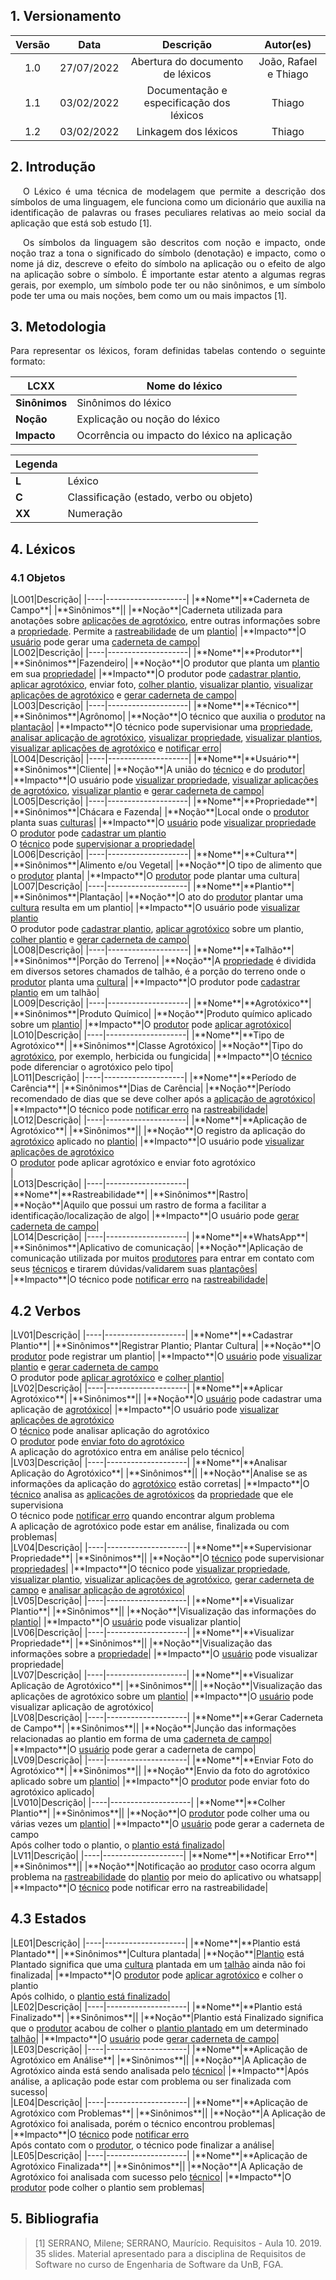 ## 1. Versionamento

|Versão|Data|Descrição|Autor(es)|
|:------:|:----:|:---------:|:---------:|
|1.0|27/07/2022|Abertura do documento de léxicos|João, Rafael e Thiago|
|1.1|03/02/2022|Documentação e especificação dos léxicos|Thiago|
|1.2|03/02/2022|Linkagem dos léxicos|Thiago|

## 2. Introdução

<p style="text-align: justify; text-indent: 20px">O Léxico é uma técnica de modelagem que permite a descrição dos símbolos de uma linguagem, ele funciona como um dicionário que auxilia na identificação de palavras ou frases peculiares relativas ao meio social da aplicação que está sob estudo [1].</p>

<p style="text-align: justify; text-indent: 20px">Os símbolos da linguagem são descritos com noção e impacto, onde noção traz a tona o significado do símbolo (denotação) e impacto, como o nome já diz, descreve o efeito do símbolo na aplicação ou o efeito de algo na aplicação sobre o símbolo. É importante estar atento a algumas regras gerais, por exemplo, um símbolo pode ter ou não sinônimos, e um símbolo pode ter uma ou mais noções, bem como um ou mais impactos [1].</p>


## 3. Metodologia

<p style="text-align: justify;">Para representar os léxicos, foram definidas tabelas contendo o seguinte formato:</p>

|LCXX|**Nome do léxico**|
|----|--------------------|
|**Sinônimos**|Sinônimos do léxico|
|**Noção**|Explicação ou noção do léxico|
|**Impacto**|Ocorrência ou impacto do léxico na aplicação|

|Legenda||
|----|--------------------|
|**L**|Léxico|
|**C**|Classificação (estado, verbo ou objeto)|
|**XX**|Numeração|

## 4. Léxicos
### 4.1 Objetos

<div id="cardeneta_de_campo"/>
|LO01|Descrição|
|----|--------------------|
|**Nome**|**Caderneta de Campo**|
|**Sinônimos**||
|**Noção**|Caderneta utilizada para anotações sobre <a href="#aplicacao_agrotoxico">aplicações de agrotóxico</a>, entre outras informações sobre a <a href="#propriedade">propriedade</a>. Permite a <a href="#rastreabilidade">rastreabilidade</a> de um <a href="#plantio">plantio</a>|
|**Impacto**|O <a href="#usuario">usuário</a> pode gerar uma <a href="#cardeneta_de_campo">caderneta de campo</a>|

<div id="produtor"/>
|LO02|Descrição|
|----|--------------------|
|**Nome**|**Produtor**|
|**Sinônimos**|Fazendeiro|
|**Noção**|O produtor que planta um <a href="#plantio">plantio</a> em sua <a href="#propriedade">propriedade</a>|
|**Impacto**|O produtor pode <a href="#cadastrar_plantio">cadastrar plantio</a>, <a href="#aplicar_agrotoxico">aplicar agrotóxico</a>, enviar foto, <a href="#colher_plantio">colher plantio</a>, <a href="#visualizar_plantio">visualizar plantio</a>, <a href="#visualizar_aplicacao_agrotoxico">visualizar aplicações de agrotóxico</a> e <a href="#gerar_caderneta_de_campo">gerar caderneta de campo</a>|

<div id="tecnico"/>
|LO03|Descrição|
|----|--------------------|
|**Nome**|**Técnico**|
|**Sinônimos**|Agrônomo|
|**Noção**|O técnico que auxilia o <a href="#produtor">produtor</a> na <a href="#plantio">plantação</a>|
|**Impacto**|O técnico pode supervisionar uma <a href="#propriedade">propriedade</a>, <a href="#analisar_aplicacao_agrotoxico">analisar aplicação de agrotóxico</a>, <a href="#visualizar_propriedade">visualizar propriedade</a>, <a href="#visualizar_plantio">visualizar plantios</a>, <a href="#visualizar_aplicacao_agrotoxico">visualizar aplicações de agrotóxico</a> e <a href="#notificar_erro">notificar erro</a>|

<div id="usuario"/>
|LO04|Descrição|
|----|--------------------|
|**Nome**|**Usuário**|
|**Sinônimos**|Cliente|
|**Noção**|A união do <a href="#tecnico">técnico</a> e do <a href="#produtor">produtor</a>|
|**Impacto**|O usuário pode <a href="#visualizar_propriedade">visualizar propriedade</a>, <a href="#visualizar_aplicacao_agrotoxico">visualizar aplicações de agrotóxico</a>, <a href="#visualizar_plantio">visualizar plantio</a> e <a href="#gerar_caderneta_de_campo">gerar caderneta de campo</a>|

<div id="propriedade"/>
|LO05|Descrição|
|----|--------------------|
|**Nome**|**Propriedade**|
|**Sinônimos**|Chácara e Fazenda|
|**Noção**|Local onde o <a href="#produtor">produtor</a> planta suas <a href="#cultura">culturas</a>|
|**Impacto**|O <a href="#usuario">usuário</a> pode <a href="#visualizar_propriedade">visualizar propriedade</a><br>O <a href="#produtor">produtor</a> pode <a href="#cadastrar_plantio">cadastrar um plantio</a><br>O <a href="#tecnico">técnico</a> pode <a href="#supervisionar_propriedade">supervisionar a propriedade</a>|

<div id="cultura"/>
|LO06|Descrição|
|----|--------------------|
|**Nome**|**Cultura**|
|**Sinônimos**|Alimento e/ou Vegetal|
|**Noção**|O tipo de alimento que o <a href="#produtor">produtor</a> planta|
|**Impacto**|O <a href="#produtor">produtor</a> pode plantar uma cultura|

<div id="plantio"/>
|LO07|Descrição|
|----|--------------------|
|**Nome**|**Plantio**|
|**Sinônimos**|Plantação|
|**Noção**|O ato do <a href="#produtor">produtor</a> plantar uma <a href="#cultura">cultura</a> resulta em um plantio|
|**Impacto**|O usuário pode <a href="#visualizar_plantio">visualizar plantio</a><br>O produtor pode <a href="#cadastrar_plantio">cadastrar plantio</a>, <a href="#aplicar_agrotoxico">aplicar agrotóxico</a> sobre um plantio, <a href="#colher_plantio">colher plantio</a> e <a href="#gerar_caderneta_de_campo">gerar caderneta de campo</a>|

<div id="talhao"/>
|LO08|Descrição|
|----|--------------------|
|**Nome**|**Talhão**|
|**Sinônimos**|Porção do Terreno|
|**Noção**|A <a href="#propriedade">propriedade</a> é dividida em diversos setores chamados de talhão, é a porção do terreno onde o <a href="#produtor">produtor</a> planta uma <a href="#cultura">cultura</a>|
|**Impacto**|O produtor pode <a href="#cadastrar_plantio">cadastrar plantio</a> em um talhão|

<div id="agrotoxico"/>
|LO09|Descrição|
|----|--------------------|
|**Nome**|**Agrotóxico**|
|**Sinônimos**|Produto Químico|
|**Noção**|Produto químico aplicado sobre um <a href="#plantio">plantio</a>|
|**Impacto**|O <a href="#produtor">produtor</a> pode <a href="#aplicar_agrotoxico">aplicar agrotóxico</a>|

<div id="tipo_agrotoxico"/>
|LO10|Descrição|
|----|--------------------|
|**Nome**|**Tipo de Agrotóxico**|
|**Sinônimos**|Classe Agrotóxico|
|**Noção**|Tipo do <a href="#agrotoxico">agrotóxico</a>, por exemplo, herbicida ou fungicida|
|**Impacto**|O <a href="#tecnico">técnico</a> pode diferenciar o agrotóxico pelo tipo|

<div id="periodo_carencia"/>
|LO11|Descrição|
|----|--------------------|
|**Nome**|**Período de Carência**|
|**Sinônimos**|Dias de Carência|
|**Noção**|Período recomendado de dias que se deve colher após a <a href="#aplicacao_agrotoxico">aplicação de agrotóxico</a>|
|**Impacto**|O técnico pode <a href="#notificar_erro">notificar erro</a> na <a href="#rastreabilidade">rastreabilidade</a>|

<div id="aplicacao_agrotoxico"/>
|LO12|Descrição|
|----|--------------------|
|**Nome**|**Aplicação de Agrotóxico**|
|**Sinônimos**||
|**Noção**|O registro da aplicação do <a href="#agrotoxico">agrotóxico</a> aplicado no <a href="#plantio">plantio</a>|
|**Impacto**|O usuário pode <a href="#visualizar_aplicacao_agrotoxico">visualizar aplicações de agrotóxico</a><br>O <a href="#produtor">produtor</a> pode aplicar agrotóxico e enviar foto agrotóxico<br>|

<div id="rastreabilidade"/>
|LO13|Descrição|
|----|--------------------|
|**Nome**|**Rastreabilidade**|
|**Sinônimos**|Rastro|
|**Noção**|Aquilo que possui um rastro de forma a facilitar a identificação/localização de algo|
|**Impacto**|O usuário pode <a href="#gerar_caderneta_de_campo">gerar caderneta de campo</a>|

<div id="whatsapp"/>
|LO14|Descrição|
|----|--------------------|
|**Nome**|**WhatsApp**|
|**Sinônimos**|Aplicativo de comunicação|
|**Noção**|Aplicação de comunicação utilizada por muitos <a href="#produtor">produtores</a> para entrar em contato com seus <a href="#tecnico">técnicos</a> e tirarem dúvidas/validarem suas <a href="#plantio">plantações</a>|
|**Impacto**|O técnico pode <a href="#notificar_erro">notificar erro</a> na <a href="#rastreabilidade">rastreabilidade</a>|

## 4.2 Verbos

<div id="cadastrar_plantio"/>
|LV01|Descrição|
|----|--------------------|
|**Nome**|**Cadastrar Plantio**|
|**Sinônimos**|Registrar Plantio; Plantar Cultura|
|**Noção**|O <a href="#produtor">produtor</a> pode registrar um plantio|
|**Impacto**|O <a href="#usuario">usuário</a> pode <a href="#visualizar_plantio">visualizar plantio</a> e <a href="#gerar_caderneta_de_campo">gerar caderneta de campo</a><br>O produtor pode <a href="#aplicar_agrotoxico">aplicar agrotóxico</a> e <a href="#colher_plantio">colher plantio</a>|

<div id="aplicar_agrotoxico"/>
|LV02|Descrição|
|----|--------------------|
|**Nome**|**Aplicar Agrotóxico**|
|**Sinônimos**||
|**Noção**|O <a href="#usuario">usuário</a> pode cadastrar uma aplicação de <a href="#agrotoxico">agrotóxico</a>|
|**Impacto**|O usuário pode <a href="#visualizar_aplicacao_agrotoxico">visualizar aplicações de agrotóxico</a><br>O <a href="#tecnico">técnico</a> pode analisar aplicação do agrotóxico<br>O <a href="#produtor">produtor</a> pode <a href="#enviar_foto_agrotoxico">enviar foto do agrotóxico</a><br>A aplicação do agrotóxico entra em análise pelo técnico|

<div id="analisar_aplicacao_agrotoxico"/>
|LV03|Descrição|
|----|--------------------|
|**Nome**|**Analisar Aplicação do Agrotóxico**|
|**Sinônimos**||
|**Noção**|Analise se as informações da aplicação do <a href="#agrotoxico">agrotóxico</a> estão corretas|
|**Impacto**|O <a href="#tecnico">técnico</a> analisa as <a href="#aplicacao_agrotoxico">aplicações de agrotóxicos</a> da <a href="#propriedade">propriedade</a> que ele supervisiona<br>O técnico pode <a href="#notificar_erro">notificar erro</a> quando encontrar algum problema<br>A aplicação de agrotóxico pode estar em análise, finalizada ou com problemas|

<div id="supervisionar_propriedade"/>
|LV04|Descrição|
|----|--------------------|
|**Nome**|**Supervisionar Propriedade**|
|**Sinônimos**||
|**Noção**|O <a href="#tecnico">técnico</a> pode supervisionar <a href="#propriedade">propriedades</a>|
|**Impacto**|O técnico pode <a href="#visualizar_propriedade">visualizar propriedade</a>, <a href="#visualizar_plantio">visualizar plantio</a>, <a href="#visualizar_aplicacao_agrotoxico">visualizar aplicações de agrotóxico</a>, <a href="#gerar_caderneta_de_campo">gerar caderneta de campo</a> e <a href="#analisar_aplicacao_agrotoxico">analisar aplicação de agrotóxico</a>|

<div id="visualizar_plantio"/>
|LV05|Descrição|
|----|--------------------|
|**Nome**|**Visualizar Plantio**|
|**Sinônimos**||
|**Noção**|Visualização das informações do <a href="#plantio">plantio</a>|
|**Impacto**|O <a href="#usuario">usuário</a> pode visualizar plantio|

<div id="visualizar_propriedade"/>
|LV06|Descrição|
|----|--------------------|
|**Nome**|**Visualizar Propriedade**|
|**Sinônimos**||
|**Noção**|Visualização das informações sobre a <a href="#propriedade">propriedade</a>|
|**Impacto**|O <a href="#usuario">usuário</a> pode visualizar propriedade|

<div id="visualizar_aplicacao_agrotoxico"/>
|LV07|Descrição|
|----|--------------------|
|**Nome**|**Visualizar Aplicação de Agrotóxico**|
|**Sinônimos**||
|**Noção**|Visualização das aplicações de agrotóxico sobre um <a href="#plantio">plantio</a>|
|**Impacto**|O <a href="#usuario">usuário</a> pode visualizar aplicação de agrotóxico|

<div id="gerar_caderneta_de_campo"/>
|LV08|Descrição|
|----|--------------------|
|**Nome**|**Gerar Caderneta de Campo**|
|**Sinônimos**||
|**Noção**|Junção das informações relacionadas ao plantio em forma de uma <a href="#cardeneta_de_campo">caderneta de campo</a>|
|**Impacto**|O <a href="#usuario">usuário</a> pode gerar a caderneta de campo|

<div id="enviar_foto_agrotoxico"/>
|LV09|Descrição|
|----|--------------------|
|**Nome**|**Enviar Foto do Agrotóxico**|
|**Sinônimos**||
|**Noção**|Envio da foto do agrotóxico aplicado sobre um <a href="#plantio">plantio</a>|
|**Impacto**|O <a href="#produtor">produtor</a> pode enviar foto do agrotóxico aplicado|

<div id="colher_plantio"/>
|LV010|Descrição|
|----|--------------------|
|**Nome**|**Colher Plantio**|
|**Sinônimos**||
|**Noção**|O <a href="#produtor">produtor</a> pode colher uma ou várias vezes um <a href="#plantio">plantio</a>|
|**Impacto**|O <a href="#usuario">usuário</a> pode gerar a caderneta de campo<br>Após colher todo o plantio, o <a href="#plantio_finalizado">plantio está finalizado</a>|

<div id="notificar_erro"/>
|LV11|Descrição|
|----|--------------------|
|**Nome**|**Notificar Erro**|
|**Sinônimos**||
|**Noção**|Notificação ao <a href="#produtor">produtor</a> caso ocorra algum problema na <a href="#rastreabilidade">rastreabilidade</a> do <a href="#plantio">plantio</a> por meio do aplicativo ou whatsapp|
|**Impacto**|O <a href="#tecnico">técnico</a> pode notificar erro na rastreabilidade|

## 4.3 Estados

<div id="plantio_plantado"/>
|LE01|Descrição|
|----|--------------------|
|**Nome**|**Plantio está Plantado**|
|**Sinônimos**|Cultura plantada|
|**Noção**|<a href="#plantio">Plantio</a> está Plantado significa que uma <a href="#cultura">cultura</a> plantada em um <a href="#talhao">talhão</a> ainda não foi finalizada|
|**Impacto**|O <a href="#produtor">produtor</a> pode <a href="#aplicar_agrotoxico">aplicar agrotóxico</a> e colher o plantio<br>Após colhido, o <a href="#plantio_finalizado">plantio está finalizado</a>|

<div id="plantio_finalizado"/>
|LE02|Descrição|
|----|--------------------|
|**Nome**|**Plantio está Finalizado**|
|**Sinônimos**||
|**Noção**|Plantio está Finalizado significa que o <a href="#produtor">produtor</a> acabou de colher o <a href="#plantio_plantado">plantio plantado</a> em um determinado <a href="#talhao">talhão</a>|
|**Impacto**|O <a href="#usuario">usuário</a> pode <a href="#gerar_caderneta_de_campo">gerar caderneta de campo</a>|

<div id="aplicacao_agrotoxico_analise"/>
|LE03|Descrição|
|----|--------------------|
|**Nome**|**Aplicação de Agrotóxico em Análise**|
|**Sinônimos**||
|**Noção**|A Aplicação de Agrotóxico ainda está sendo analisada pelo <a href="#tecnico">técnico</a>|
|**Impacto**|Após análise, a aplicação pode estar com problema ou ser finalizada com sucesso|

<div id="aplicacao_agrotoxico_problema"/>
|LE04|Descrição|
|----|--------------------|
|**Nome**|**Aplicação de Agrotóxico com Problemas**|
|**Sinônimos**||
|**Noção**|A Aplicação de Agrotóxico foi analisada, porém o técnico encontrou problemas|
|**Impacto**|O <a href="#tecnico">técnico</a> pode <a href="#notificar_erro">notificar erro</a><br>Após contato com o <a href="#produtor">produtor</a>, o técnico pode finalizar a análise|

<div id="aplicacao_agrotoxico_finalizada"/>
|LE05|Descrição|
|----|--------------------|
|**Nome**|**Aplicação de Agrotóxico Finalizada**|
|**Sinônimos**||
|**Noção**|A Aplicação de Agrotóxico foi analisada com sucesso pelo <a href="#tecnico">técnico</a>|
|**Impacto**|O <a href="#produtor">produtor</a> pode colher o plantio sem problemas|

## 5. Bibliografia
> [1] SERRANO, Milene; SERRANO, Maurício. Requisitos - Aula 10. 2019. 35 slides. Material apresentado para a disciplina de Requisitos de Software no curso de Engenharia de Software da UnB, FGA.
